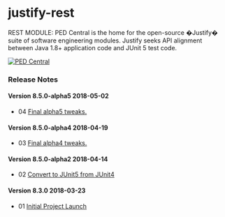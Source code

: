 # justify-rest
REST MODULE: PED Central is the home for the open-source �Justify� suite of software engineering modules.
Justify seeks API alignment between Java 1.8+ application code and JUnit 5 test code.

<a href="http://pedcentral.com/justify/" target="_blank">
<img src="http://i1.wp.com/pedcentral.com/wp-content/uploads/2015/01/Justify-e1457816173825.png" alt="PED Central">
</a>

### <a name="changes"></a>Release Notes

#### Version 8.5.0-alpha5 <span class="date">2018-05-02</span>

*   04 [Final alpha5 tweaks.](https://github.com/gtcGroup/justify-rest/issues/4)

#### Version 8.5.0-alpha4 <span class="date">2018-04-19</span>

*   03 [Final alpha4 tweaks.](https://github.com/gtcGroup/justify-rest/issues/3)

#### Version 8.5.0-alpha2 <span class="date">2018-04-14</span>

*   02 [Convert to JUnit5 from JUnit4](https://github.com/gtcGroup/justify-rest/issues/2)

#### Version 8.3.0 <span class="date">2018-03-23</span>

*   01 [Initial Project Launch](https://github.com/gtcGroup/justify-rest/issues/1)
